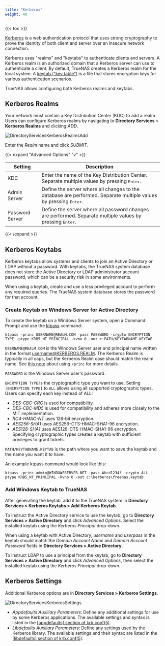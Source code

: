 ```yaml
---
title: "Kerberos"
weight: 40
---
```


{{< toc >}}

[Kerberos](https://web.mit.edu/kerberos/) is a web authentication protocol that uses strong cryptography to prove the identity of both client and server over an insecure network connection.

Kerberos uses "realms" and "keytabs" to authenticate clients and servers.
A Kerberos realm is an authorized domain that a Kerberos server can use to authenticate a client.
By default, TrueNAS creates a Kerberos realm for the local system.
A [keytab ("key table")](https://web.mit.edu/kerberos/krb5-devel/doc/basic/keytab_def.html) is a file that stores encryption keys for various authentication scenarios.

TrueNAS allows configuring both Kerberos realms and keytabs.

## Kerberos Realms

Your network must contain a Key Distribution Center (KDC) to add a realm.
Users can configure Kerberos realms by navigating to **Directory Services** > **Kerberos Realms** and clicking *ADD*.

![DirectoryServicesKerberosRealmsAdd](/images/CORE/12.0/DirectoryServicesKerberosRealmsAdd.png "Directory Services Kerberos Realms Add")

Enter the *Realm* name and click *SUBMIT*.

{{< expand "Advanced Options" "v" >}}

| Setting | Description |
|---------|-------------|
| KDC | Enter the name of the Key Distribution Center. Separate multiple values by pressing <kbd>Enter</kbd>. |
| Admin Server | Define the server where all changes to the database are performed. Separate multiple values by pressing <kbd>Enter</kbd>. |
| Password Server | Define the server where all password changes are performed. Separate multiple values by pressing <kbd>Enter</kbd>. |
{{< /expand >}}

## Kerberos Keytabs

Kerberos keytabs allow systems and clients to join an Active Directory or LDAP without a password.
With keytabs, the TrueNAS system database does not store the Active Directory or LDAP administrator account password, which can be a security risk in some environments.

When using a keytab, create and use a less privileged account to perform any required queries.
The TrueNAS system database stores the password for that account.

### Create Keytab on Windows Server for Active Directory

To create the keytab on a Windows Server system, open a Command Prompt and use the [ktpass](https://techjogging.com/create-keytab-file-for-kerberos-authentication-in-windows.html) command:

`ktpass -princ USERNAME@REALM.COM -pass PASSWORD -crypto ENCRYPTION TYPE -ptype KRB5_NT_PRINCIPAL -kvno 0 -out c:PATH/KEYTABNAME.KEYTAB`

`USERNAME@REALM.COM` is the Windows Server user and principal name written in the format username@KERBEROS.REALM.
  The Kerberos Realm is typically in all caps, but the Kerberos Realm case should match the realm name.
  See [this note](https://docs.microsoft.com/en-us/windows-server/administration/windows-commands/ktpass#BKMK_remarks) about using `/princ` for more details.

`PASSWORD` is the Windows Server user's password.

`ENCRYPTION TYPE` is the cryptographic type you want to use. Setting `[ENCRYPTION TYPE]` to `ALL` allows using all supported cryptographic types.
Users can specify each key instead of ALL:
* *DES-CBC-CRC* is used for compatibility.
* *DES-CBC-MD5* is used for compatibility and adheres more closely to the MIT implementation.
* *RC4-HMAC-NT* uses 128-bit encryption.
* *AES256-SHA1* uses AES256-CTS-HMAC-SHA1-96 encryption.
* *AES128-SHA1* uses AES128-CTS-HMAC-SHA1-96 encryption.
Specifying cryptographic types creates a keytab with sufficient privileges to grant tickets.

`PATH/KEYTABNAME.KEYTAB` is the path where you want to save the keytab and the name you want it to have.

An example ktpass command would look like this:

`ktpass -princ admin@WINDOWSSERVER.NET -pass Abcd1234! -crypto ALL -ptype KRB5_NT_PRINCIPAL -kvno 0 -out c:\kerberos\freenas.keytab`

### Add Windows Keytab to TrueNAS

After generating the keytab, add it to the TrueNAS system in **Directory Services > Kerberos Keytabs > Add Kerberos Keytab**.

To instruct the Active Directory service to use the keytab, go to **Directory Services > Active Directory** and click *Advanced Options*. Select the installed keytab using the *Kerberos Principal* drop-down.

When using a keytab with Active Directory, *username* and *userpass* in the keytab should match the *Domain Account Name* and *Domain Account Password* fields in **Directory Services > Active Directory**.

To instruct LDAP to use a principal from the keytab,  go to **Directory Services > Active Directory** and click *Advanced Options*, then select the installed keytab using the *Kerberos Principal* drop-down.

## Kerberos Settings

Additional Kerberos options are in **Directory Services > Kerberos Settings**.

![DirectoryServicesKerberosSettings](/images/CORE/12.0/DirectoryServicesKerberosSettings.png "Kerberos Settings")

* *Appdefaults Auxiliary Parameters*: Define any additional settings for use by some Kerberos applications.
  The available settings and syntax is listed in the [[appdefaults] section of krb.conf(5)](https://web.mit.edu/kerberos/krb5-1.12/doc/admin/conf_files/krb5_conf.html#appdefaults).
* *Libdefaults Auxiliary Parameters*: Define any settings used by the Kerberos library.
  The available settings and their syntax are listed in the [[libdefaults] section of krb.conf(5)](https://web.mit.edu/kerberos/krb5-1.12/doc/admin/conf_files/krb5_conf.html#libdefaults).
